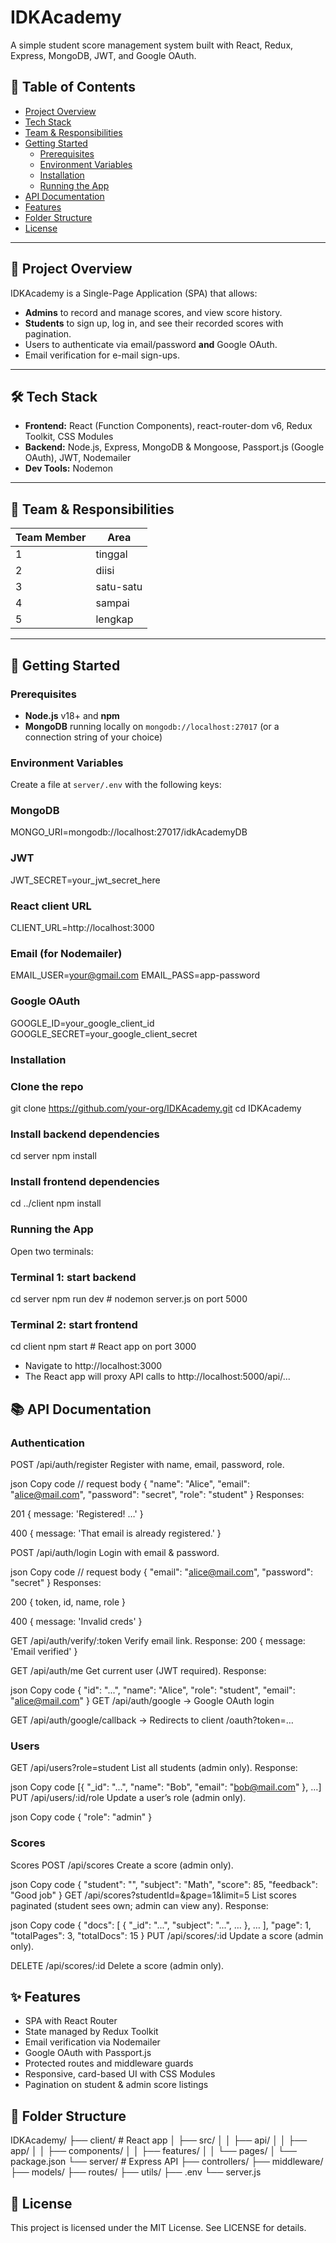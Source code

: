 # IDKAcademy

A simple student score management system built with React, Redux, Express, MongoDB, JWT, and Google OAuth.

## 📝 Table of Contents

- [Project Overview](#project-overview)  
- [Tech Stack](#tech-stack)  
- [Team & Responsibilities](#team--responsibilities)  
- [Getting Started](#getting-started)  
  - [Prerequisites](#prerequisites)  
  - [Environment Variables](#environment-variables)  
  - [Installation](#installation)  
  - [Running the App](#running-the-app)  
- [API Documentation](#api-documentation)  
- [Features](#features)  
- [Folder Structure](#folder-structure)  
- [License](#license)  

---

## 🎯 Project Overview

IDKAcademy is a Single-Page Application (SPA) that allows:

- **Admins** to record and manage scores, and view score history.  
- **Students** to sign up, log in, and see their recorded scores with pagination.  
- Users to authenticate via email/password **and** Google OAuth.  
- Email verification for e-mail sign-ups.

---

## 🛠 Tech Stack

- **Frontend:** React (Function Components), react-router-dom v6, Redux Toolkit, CSS Modules  
- **Backend:** Node.js, Express, MongoDB & Mongoose, Passport.js (Google OAuth), JWT, Nodemailer  
- **Dev Tools:** Nodemon

---

## 👥 Team & Responsibilities

| Team Member | Area                                        |
| ----------- | ------------------------------------------- |
| 1           | tinggal       |
| 2           | diisi         |
| 3           | satu-satu     |
| 4           | sampai        |
| 5           | lengkap       |

---

## 🚀 Getting Started

### Prerequisites

- **Node.js** v18+ and **npm**  
- **MongoDB** running locally on `mongodb://localhost:27017` (or a connection string of your choice)  

### Environment Variables

Create a file at `server/.env` with the following keys:

### MongoDB
MONGO_URI=mongodb://localhost:27017/idkAcademyDB

### JWT
JWT_SECRET=your_jwt_secret_here

### React client URL
CLIENT_URL=http://localhost:3000

### Email (for Nodemailer)
EMAIL_USER=your@gmail.com
EMAIL_PASS=app-password

### Google OAuth
GOOGLE_ID=your_google_client_id
GOOGLE_SECRET=your_google_client_secret

### Installation

### Clone the repo
git clone https://github.com/your-org/IDKAcademy.git
cd IDKAcademy

### Install backend dependencies
cd server
npm install

### Install frontend dependencies
cd ../client
npm install

### Running the App

Open two terminals:
### Terminal 1: start backend
cd server
npm run dev      # nodemon server.js on port 5000

### Terminal 2: start frontend
cd client
npm start        # React app on port 3000

- Navigate to http://localhost:3000
- The React app will proxy API calls to http://localhost:5000/api/...

## 📚 API Documentation

### Authentication
POST /api/auth/register
Register with name, email, password, role.

json
Copy code
// request body
{ "name": "Alice", "email": "alice@mail.com", "password": "secret", "role": "student" }
Responses:

201 { message: 'Registered! …' }

400 { message: 'That email is already registered.' }

POST /api/auth/login
Login with email & password.

json
Copy code
// request body
{ "email": "alice@mail.com", "password": "secret" }
Responses:

200 { token, id, name, role }

400 { message: 'Invalid creds' }

GET /api/auth/verify/:token
Verify email link.
Response: 200 { message: 'Email verified' }

GET /api/auth/me
Get current user (JWT required).
Response:

json
Copy code
{ "id": "...", "name": "Alice", "role": "student", "email": "alice@mail.com" }
GET /api/auth/google → Google OAuth login

GET /api/auth/google/callback → Redirects to client /oauth?token=…

### Users
GET /api/users?role=student
List all students (admin only).
Response:

json
Copy code
[{ "_id": "...", "name": "Bob", "email": "bob@mail.com" }, …]
PUT /api/users/:id/role
Update a user’s role (admin only).

json
Copy code
{ "role": "admin" }

### Scores
Scores
POST /api/scores
Create a score (admin only).

json
Copy code
{ "student": "<userId>", "subject": "Math", "score": 85, "feedback": "Good job" }
GET /api/scores?studentId=<id>&page=1&limit=5
List scores paginated (student sees own; admin can view any).
Response:

json
Copy code
{
  "docs": [ { "_id": "...", "subject": "...", … }, … ],
  "page": 1, "totalPages": 3, "totalDocs": 15
}
PUT /api/scores/:id
Update a score (admin only).

DELETE /api/scores/:id
Delete a score (admin only).

## ✨ Features
- SPA with React Router
- State managed by Redux Toolkit
- Email verification via Nodemailer
- Google OAuth with Passport.js
- Protected routes and middleware guards
- Responsive, card-based UI with CSS Modules
- Pagination on student & admin score listings

## 📂 Folder Structure
IDKAcademy/
├── client/          # React app
│   ├── src/
│   │   ├── api/
│   │   ├── app/
│   │   ├── components/
│   │   ├── features/
│   │   └── pages/
│   └── package.json
└── server/          # Express API
    ├── controllers/
    ├── middleware/
    ├── models/
    ├── routes/
    ├── utils/
    ├── .env
    └── server.js

## 📄 License
This project is licensed under the MIT License. See LICENSE for details.
